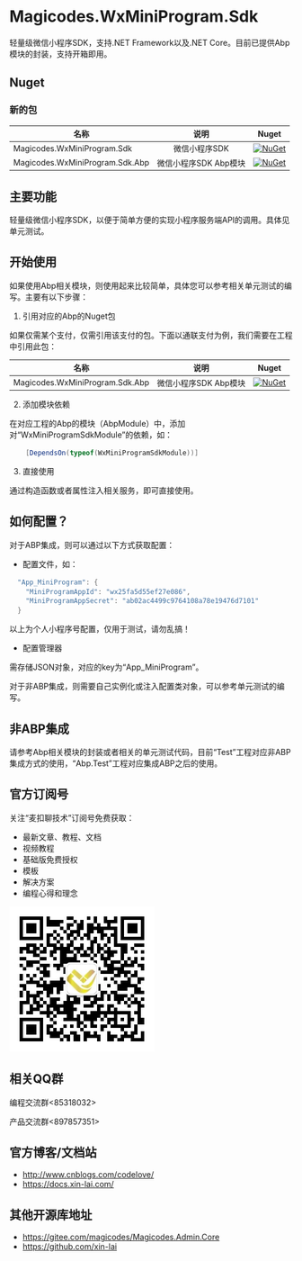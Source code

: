 # Magicodes.WxMiniProgram.Sdk
轻量级微信小程序SDK，支持.NET Framework以及.NET Core。目前已提供Abp模块的封装，支持开箱即用。

## Nuget

### 新的包

| 名称     |      说明      |      Nuget      |
|----------|:-------------:|:-------------:|
| Magicodes.WxMiniProgram.Sdk  |微信小程序SDK|  [![NuGet](https://buildstats.info/nuget/Magicodes.WxMiniProgram.Sdk)](https://www.nuget.org/packages/Magicodes.WxMiniProgram.Sdk) |
| Magicodes.WxMiniProgram.Sdk.Abp  |微信小程序SDK Abp模块|   [![NuGet](https://buildstats.info/nuget/Magicodes.WxMiniProgram.Sdk.Abp)](https://www.nuget.org/packages/Magicodes.WxMiniProgram.Sdk.Abp) |

## 主要功能

轻量级微信小程序SDK，以便于简单方便的实现小程序服务端API的调用。具体见单元测试。

## 开始使用

如果使用Abp相关模块，则使用起来比较简单，具体您可以参考相关单元测试的编写。主要有以下步骤：

1. 引用对应的Abp的Nuget包

如果仅需某个支付，仅需引用该支付的包。下面以通联支付为例，我们需要在工程中引用此包：

| 名称     |      说明      |      Nuget      |
|----------|:-------------:|:-------------:|
| Magicodes.WxMiniProgram.Sdk.Abp  |微信小程序SDK Abp模块|   [![NuGet](https://buildstats.info/nuget/Magicodes.WxMiniProgram.Sdk.Abp)](https://www.nuget.org/packages/Magicodes.WxMiniProgram.Sdk.Abp) |

2. 添加模块依赖

在对应工程的Abp的模块（AbpModule）中，添加对“WxMiniProgramSdkModule”的依赖，如：

````C#
    [DependsOn(typeof(WxMiniProgramSdkModule))]
````

3. 直接使用

通过构造函数或者属性注入相关服务，即可直接使用。

## 如何配置？

对于ABP集成，则可以通过以下方式获取配置：

- 配置文件，如：

````C#
  "App_MiniProgram": {
    "MiniProgramAppId": "wx25fa5d55ef27e086",
    "MiniProgramAppSecret": "ab02ac4499c9764108a78e19476d7101"
  }
````

以上为个人小程序号配置，仅用于测试，请勿乱搞！

- 配置管理器

需存储JSON对象，对应的key为“App_MiniProgram”。

对于非ABP集成，则需要自己实例化或注入配置类对象，可以参考单元测试的编写。

## 非ABP集成

请参考Abp相关模块的封装或者相关的单元测试代码，目前“Test”工程对应非ABP集成方式的使用，“Abp.Test”工程对应集成ABP之后的使用。

## 官方订阅号

关注“麦扣聊技术”订阅号免费获取：

* 最新文章、教程、文档
* 视频教程
* 基础版免费授权
* 模板
* 解决方案
* 编程心得和理念

![官方订阅号](res/wechat.jpg)

## 相关QQ群

编程交流群<85318032>

产品交流群<897857351>

## 官方博客/文档站

- <http://www.cnblogs.com/codelove/>
- <https://docs.xin-lai.com/>

## 其他开源库地址

- <https://gitee.com/magicodes/Magicodes.Admin.Core>
- <https://github.com/xin-lai>


